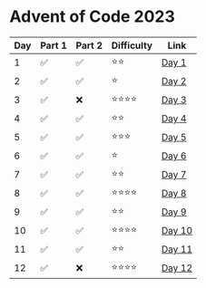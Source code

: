 ﻿# Advent of Code 2023
| **Day** | **Part 1** | **Part 2** | **Difficulty** | **Link**                                                                                                          |
|---------|------------|------------|----------------|-------------------------------------------------------------------------------------------------------------------|
| 1       | ✅          | ✅          | ⭐⭐           | [Day 1](https://github.com/benjamin-lawson/AdventOfCode2023/blob/main/AdventOfCode2023/Solutions/Day1Solution.cs) |
| 2       | ✅          | ✅          | ⭐             | [Day 2](https://github.com/benjamin-lawson/AdventOfCode2023/blob/main/AdventOfCode2023/Solutions/Day2Solution.cs) |
| 3       | ✅          | ❌          | ⭐⭐⭐⭐        | [Day 3](https://github.com/benjamin-lawson/AdventOfCode2023/blob/main/AdventOfCode2023/Solutions/Day3Solution.cs) |
| 4       | ✅          | ✅          | ⭐⭐           | [Day 4](https://github.com/benjamin-lawson/AdventOfCode2023/blob/main/AdventOfCode2023/Solutions/Day4Solution.cs) |
| 5       | ✅          | ✅          | ⭐⭐⭐          | [Day 5](https://github.com/benjamin-lawson/AdventOfCode2023/blob/main/AdventOfCode2023/Solutions/Day5Solution.cs) |
| 6       | ✅          | ✅          | ⭐             | [Day 6](https://github.com/benjamin-lawson/AdventOfCode2023/blob/main/AdventOfCode2023/Solutions/Day6Solution.cs) |
| 7       | ✅          | ✅          | ⭐⭐           | [Day 7](https://github.com/benjamin-lawson/AdventOfCode2023/blob/main/AdventOfCode2023/Solutions/Day7Solution.cs) |
| 8       | ✅          | ✅          | ⭐⭐⭐⭐        | [Day 8](https://github.com/benjamin-lawson/AdventOfCode2023/blob/main/AdventOfCode2023/Solutions/Day8Solution.cs) |
| 9       | ✅          | ✅          | ⭐⭐           | [Day 9](https://github.com/benjamin-lawson/AdventOfCode2023/blob/main/AdventOfCode2023/Solutions/Day9Solution.cs) |
| 10      | ✅          | ✅          | ⭐⭐⭐⭐         | [Day 10](https://github.com/benjamin-lawson/AdventOfCode2023/blob/main/AdventOfCode2023/Solutions/Day10Solution.cs) |
| 11      | ✅          | ✅          | ⭐⭐           | [Day 11](https://github.com/benjamin-lawson/AdventOfCode2023/blob/main/AdventOfCode2023/Solutions/Day11Solution.cs) |
| 12      | ✅          | ❌          | ⭐⭐⭐⭐         | [Day 12](https://github.com/benjamin-lawson/AdventOfCode2023/blob/main/AdventOfCode2023/Solutions/Day12Solution.cs) |